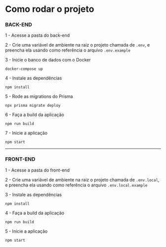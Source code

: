 # Como rodar o projeto

### BACK-END

1 - Acesse a pasta do back-end

2 - Crie uma variável de ambiente na raiz o projeto chamada de `.env`, e preencha ela usando como referência o arquivo `.env.example`

3 - Inicie o banco de dados com o Docker
```
docker-compose up
```

4 - Instale as dependências
```
npm install
```

5 - Rode as migrations do Prisma
```
npx prisma migrate deploy
```

6 - Faça a build da aplicação
```
npm run build
```

7 - Inicie a aplicação
```
npm start
```



---



### FRONT-END

1 - Acesse a pasta do front-end

2 - Crie uma variável de ambiente na raiz o projeto chamada de `.env.local`, e preencha ela usando como referência o arquivo `.env.local.example`

3 - Instale as dependências
```
npm install
```

4 - Faça a build da aplicação
```
npm run build
```

5 - Inicie a aplicação
```
npm start
```
